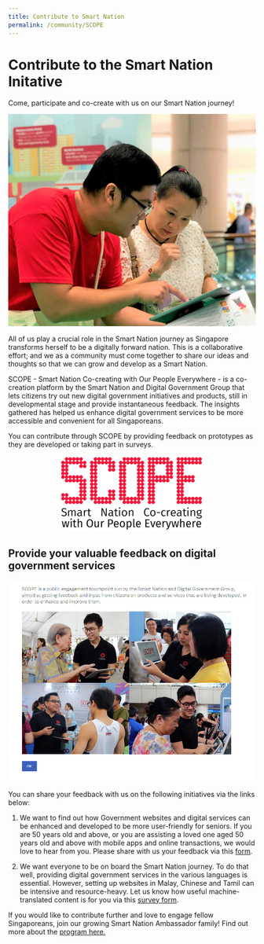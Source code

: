 ```yaml
---
title: Contribute to Smart Nation
permalink: /community/SCOPE
---
```


# Contribute to the Smart Nation Initative

Come, participate and co-create with us on our Smart Nation journey!

![Member of public doing SCOPE with a Smart Nation Ambassador](/images/community/scope-sn-ambassdor.jpg)

All of us play a crucial role in the Smart Nation journey as Singapore transforms herself to be a digitally forward nation. This is a collaborative effort; and we as a community must come together to share our ideas and thoughts so that we can grow and develop as a Smart Nation.

SCOPE - Smart Nation Co-creating with Our People Everywhere - is a co-creation platform by the Smart Nation and Digital Government Group that lets citizens try out new digital government initiatives and products, still in developmental stage and provide instantaneous feedback. The insights gathered has helped us enhance digital government services to be more accessible and convenient for all Singaporeans.

You can contribute through SCOPE by providing feedback on prototypes as they are developed or taking part in surveys.

<div style="width:100%;display:flex;justify-content:center;"><div style="width:300px;"><img src="/images/community/scope-logo.png"></div></div>

## Provide your valuable feedback on digital government services

![SCOPE Screenshot](/images/community/scope-outreach-screenshot.png)

You can share your feedback with us on the following initiatives via the links below:

1.  We want to find out how Government websites and digital services can be enhanced and developed to be more user-friendly for seniors. If you are 50 years old and above, or you are assisting a loved one aged 50 years old and above with mobile apps and online transactions, we would love to hear from you. Please share with us your feedback via this <a href="https://www.research.net/r/Digital4seniors" target="_blank">form</a>.
    
2.  We want everyone to be on board the Smart Nation journey. To do that well, providing digital government services in the various languages is essential. However, setting up websites in Malay, Chinese and Tamil can be intensive and resource-heavy. Let us know how useful machine-translated content is for you via this <a href="https://www.research.net/r/MultilanguageGovt" target="_blank">survey form</a>.

If you would like to contribute further and love to engage fellow Singaporeans, join our growing Smart Nation Ambassador family! Find out more about the [program here.](/community/smart-nation-ambassadors)
